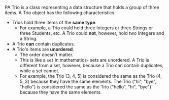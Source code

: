 
PA Trio is a class representing a data structure that holds a group of three items. A Trio object has the following characteristics:

* Trios hold three items of the **same type**.
  * For example, a Trio could hold three Integers or three Strings or three Students, etc. A Trio could **not**, however, hold two Integers and a String.
* A Trio **can** contain duplicates.
* A Trio's items are **unordered**.
  * The order doesn't matter.
  * This is like a `set` in mathematics- sets are unordered. A Trio is different from a set, however, because a Trio can contain duplicates, while a set cannot.
  * For example, the Trio (3, 4, 5) is considered the same as the Trio (4, 5, 3) because they have the same elements. The Trio ("hi", "bye", "hello") is considered the same as the Trio ("hello", "hi", "bye") because they have the same elements.
